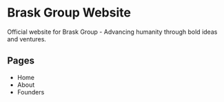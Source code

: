 # Brask Group Website

Official website for Brask Group - Advancing humanity through bold ideas and ventures.

## Pages
- Home
- About
- Founders
